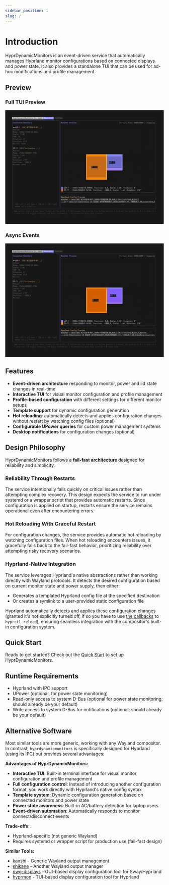 ```yaml
---
sidebar_position: 1
slug: /
---
```


# Introduction

HyprDynamicMonitors is an event-driven service that automatically manages Hyprland monitor configurations based on connected displays and power state.
It also provides a standalone TUI that can be used for ad-hoc modifications and profile management.

## Preview

### Full TUI Preview

![Demo](/previews/demo.gif)

### Async Events

![Events](/previews/lid_tui.gif)

## Features

- **Event-driven architecture** responding to monitor, power and lid state changes in real-time
- **Interactive TUI** for visual monitor configuration and profile management
- **Profile-based configuration** with different settings for different monitor setups
- **Template support** for dynamic configuration generation
- **Hot reloading**: automatically detects and applies configuration changes without restart by watching config files (optional)
- **Configurable UPower queries** for custom power management systems
- **Desktop notifications** for configuration changes (optional)

## Design Philosophy

HyprDynamicMonitors follows a **fail-fast architecture** designed for reliability and simplicity.

### Reliability Through Restarts

The service intentionally fails quickly on critical issues rather than attempting complex recovery. This design expects the service to run under systemd or a wrapper script that provides automatic restarts. Since configuration is applied on startup, restarts ensure the service remains operational even after encountering errors.

### Hot Reloading With Graceful Restart

For configuration changes, the service provides automatic hot reloading by watching configuration files. When hot reloading encounters issues, it gracefully falls back to the fail-fast behavior, prioritizing reliability over attempting risky recovery scenarios.

### Hyprland-Native Integration

The service leverages Hyprland's native abstractions rather than working directly with Wayland protocols. It detects the desired configuration based on current monitor state and power supply, then either:
- Generates a templated Hyprland config file at the specified destination
- Or creates a symlink to a user-provided static configuration file

Hyprland automatically detects and applies these configuration changes (granted it's not explicitly turned off, if so you have to use [the callbacks](./configuration/callbacks) to `hyprctl reload`), ensuring seamless integration with the compositor's built-in configuration system.

## Quick Start

Ready to get started? Check out the [Quick Start](./category/quick-start) to set up HyprDynamicMonitors.

## Runtime Requirements

- Hyprland with IPC support
- UPower (optional, for power state monitoring)
- Read-only access to system D-Bus (optional for power state monitoring; should already be your default)
- Write access to system D-Bus for notifications (optional; should already be your default)

## Alternative Software

Most similar tools are more generic, working with any Wayland compositor. In contrast, `hyprdynamicmonitors` is specifically designed for Hyprland (using its IPC) but provides several advantages:

**Advantages of HyprDynamicMonitors:**
- **Interactive TUI**: Built-in terminal interface for visual monitor configuration and profile management
- **Full configuration control**: Instead of introducing another configuration format, you work directly with Hyprland's native config syntax
- **Template system**: Dynamic configuration generation based on connected monitors and power state
- **Power state awareness**: Built-in AC/battery detection for laptop users
- **Event-driven automation**: Automatically responds to monitor connect/disconnect events

**Trade-offs:**
- Hyprland-specific (not generic Wayland)
- Requires systemd or wrapper script for production use (fail-fast design)

**Similar Tools:**
- [kanshi](https://sr.ht/~emersion/kanshi/) - Generic Wayland output management
- [shikane](https://github.com/hw0lff/shikane) - Another Wayland output manager
- [nwg-displays](https://github.com/nwg-piotr/nwg-displays) - GUI-based display configuration tool for Sway/Hyprland
- [hyprmon](https://github.com/erans/hyprmon) - TUI-based display configuration tool for Hyprland
